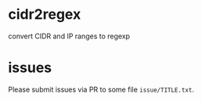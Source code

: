 # cidr2regex
convert CIDR and IP ranges to regexp

# issues
Please submit issues via PR to some file `issue/TITLE.txt`.
